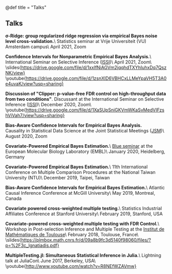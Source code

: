 @def title = "Talks"

## Talks



**σ-Ridge: group regularized ridge regression via empirical Bayes noise level cross-validation.**\\
Statistics seminar at Vrije Universiteit (VU) Amsterdam campus\\
April 2021, Zoom

**Confidence Intervals for Nonparametric Empirical Bayes Analysis.**\\
International Seminar on Selective Inference ([ISSI](https://www.selectiveinferenceseminar.com/))\\
April 2021, Zoom\\
\slides{https://drive.google.com/file/d/1xxlfNiAGVm2jqqhdTXYhIuhxDq7QszNK/view}
\youtube{https://drive.google.com/file/d/1zsnXlD6VBHCxLLMeYpaVH5T3A0e4uvaK/view?usp=sharing}

**Discussion of "Clipper: p-value-free FDR control on high-throughput data from two conditions"**.
Discussant at the International Seminar on Selective Inference ([ISSI](https://www.selectiveinferenceseminar.com/))\\
December 2020, Zoom\\
\youtube{https://drive.google.com/file/d/1XaSUpSniGKVmWKaSvMedVIFzshViVah7/view?usp=sharing}


**Bias-Aware Confidence Intervals for Empirical Bayes Analysis.**\
Causality in Statistical Data Science at the Joint Statistical Meetings ([JSM](https://ww2.amstat.org/meetings/jsm/2020/onlineprogram/AbstractDetails.cfm?abstractid=308148))\\
August 2020, Zoom

**Covariate-Powered Empirical Bayes Estimation.**\\
[Blue seminar](https://www.lifescience.net/events/41029/nikos-ignatiadis-covariate-powered-empirical-bayes/) at the European Molecular Biology Laboratory (EMBL)\\
January 2020, Heidelberg, Germany

**Covariate-Powered Empirical Bayes Estimation.**\\
11th International Conference on Multiple Comparison Procedures at the National Taiwan University (NTU)\\
December 2019, Taipei, Taiwan

**Bias-Aware Confidence Intervals for Empirical Bayes Estimation.**\\
Atlantic Causal Inference Conference at McGill University\\
May 2019, Montreal, Canada

**Covariate powered cross-weighted multiple testing.**\\
Statistics Industrial Affiliates Conference at Stanford University\\
February 2019, Stanford, USA

**Covariate-powered cross-weighted multiple testing with FDR Control.**\\
Workshop in Post-selection Inference and Multiple Testing at the [Institut de Mathématiques de Toulouse](https://cimi.univ-toulouse.fr/mib/en/workshop-post-selection-inference-and-multiple-testing.html)\\
February 2018, Toulouse, France\\
\slides{https://plmbox.math.cnrs.fr/d/09a8b9fc3d5140f98060/files/?p=%2F3c_Ignatiadis.pdf}

**MultipleTesting.jl: Simultaneous Statistical Inference in Julia.**\\
Lightning talk at JuliaCon\\
June 2017, Berkeley, USA\\
\youtube{http://www.youtube.com/watch?v=R8NEfWZAVmw}
